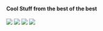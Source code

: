#### Cool Stuff from the best of the best

![](https://scontent-b-iad.xx.fbcdn.net/hphotos-ash4/140_504783344919_777_n.jpg)
![](http://s3.amazonaws.com/i.jpg.to/l/6915)
![](https://i.cloudup.com/zF5cJjjRrD-3000x3000.png)
![](http://s3.amazonaws.com/i.jpg.to/l/6637)
